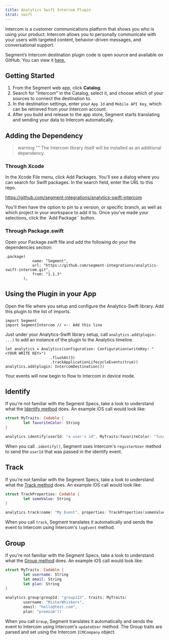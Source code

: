 ```yaml
---
title: Analytics Swift Intercom Plugin
strat: swift
---
```


Intercom is a customer communications platform that shows you who is using your product. Intercom allows you to personally communicate with your users with targeted content, behavior-driven messages, and conversational support.

Segment’s Intercom destination plugin code is open source and available on GitHub. You can view it [here.](https://github.com/segment-integrations/analytics-swift-intercom)

## Getting Started

  1. From the Segment web app, click **Catalog**.
  2. Search for "Intercom" in the Catalog, select it, and choose which of your sources to connect the destination to.
  3. In the destination settings, enter your `App Id` and `Mobile API Key`, which can be retrieved from your Intercom account.
  4. After you build and release to the app store, Segment starts translating and sending your data to Intercom automatically.

## Adding the Dependency

> warning ""
> The Intercom library itself will be installed as an additional dependency.

### Through Xcode
In the Xcode File menu, click Add Packages. You'll see a dialog where you can search for Swift packages. In the search field, enter the URL to this repo.

https://github.com/segment-integrations/analytics-swift-intercom

You'll then have the option to pin to a version, or specific branch, as well as which project in your workspace to add it to. Once you've made your selections, click the `Add Package`` button.

### Through Package.swift

Open your Package.swift file and add the following do your the dependencies section:
```
.package(
            name: "Segment",
            url: "https://github.com/segment-integrations/analytics-swift-intercom.git",
            from: "1.1.3"
        ),
```

## Using the Plugin in your App

Open the file where you setup and configure the Analytics-Swift library.  Add this plugin to the list of imports.

```
import Segment
import SegmentIntercom // <-- Add this line
```

Just under your Analytics-Swift library setup, call `analytics.add(plugin: ...)` to add an instance of the plugin to the Analytics timeline.

```
let analytics = Analytics(configuration: Configuration(writeKey: "<YOUR WRITE KEY>")
                    .flushAt(3)
                    .trackApplicationLifecycleEvents(true))
analytics.add(plugin: IntercomDestination())
```

Your events will now begin to flow to Intercom in device mode.

## Identify

If you're not familiar with the Segment Specs, take a look to understand what the [Identify method](/docs/connections/spec/identify/) does. An example iOS call would look like:

```swift
struct MyTraits: Codable {
        let favoriteColor: String
}

analytics.identify(userId: "a user's id", MyTraits(favoriteColor: "fuscia"))
```

When you call `.identify()`, Segment uses Intercom's `registerUser` method to send the `userId` that was passed in the identify event.

## Track

If you're not familiar with the Segment Specs, take a look to understand what the [Track method](/docs/connections/spec/track/) does. An example iOS call would look like:

```swift
struct TrackProperties: Codable {
        let someValue: String
}

analytics.track(name: "My Event", properties: TrackProperties(someValue: "Hello"))
```

When you call `track`, Segment translates it automatically and sends the event to Intercom using Intercom's `logEvent` method.

## Group

If you're not familiar with the Segment Specs, take a look to understand what the [Group method](/docs/connections/spec/group/) does. An example iOS call would look like:

```swift
struct MyTraits: Codable {
        let username: String
        let email: String
        let plan: String
}

analytics.group(groupId: "group123", traits: MyTraits(
        username: "MisterWhiskers",
        email: "hello@test.com",
        plan: "premium"))
```

When you call `Group`, Segment translates it automatically and sends the event to Intercom using Intercom's `updateUser` method. The Group traits are parsed and set using the Intercom `ICMCompany` object.
